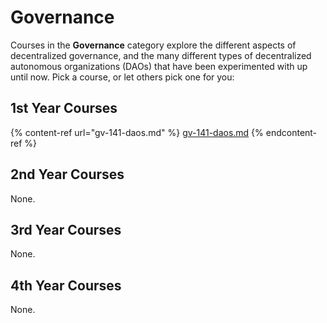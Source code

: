 # Governance

Courses in the **Governance** category explore the different aspects of decentralized governance, and the many different types of decentralized autonomous organizations (DAOs) that have been experimented with up until now. Pick a course, or let others pick one for you:

## 1st Year Courses

{% content-ref url="gv-141-daos.md" %}
[gv-141-daos.md](gv-141-daos.md)
{% endcontent-ref %}

## 2nd Year Courses

None.

## 3rd Year Courses

None.

## 4th Year Courses

None.

